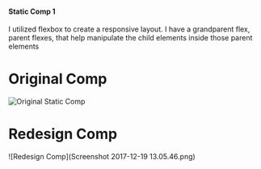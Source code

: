 #### Static Comp 1

I utilized flexbox to create a responsive layout. I have a grandparent flex, parent flexes, that help manipulate the child elements inside those parent elements


# Original Comp
![Original Static Comp](static-comp-challenge-1.jpg)

# Redesign Comp 
![Redesign Comp](Screenshot 2017-12-19 13.05.46.png)
